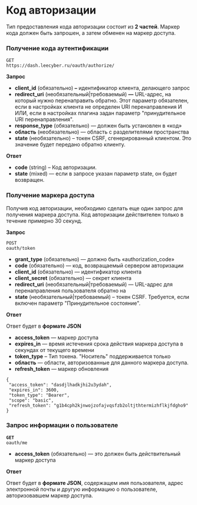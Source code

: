 # Код авторизации

Тип предоставления кода авторизации состоит из **2 частей**. Маркер кода должен быть запрошен, а затем обменен на маркер доступа.

### Получение кода аутентификации

```
GET
https://dash.leecyber.ru/oauth/authorize/
```

**Запрос**

* **client\_id** (обязательно) **–** идентификатор клиента, делающего запрос
* **redirect\_uri** (необязательный|требоваемый) **—** URL-адрес, на который нужно перенаправить обратно. Этот параметр обязателен, если в настройках клиента не определен URI перенаправления И ИЛИ, если в настройках плагина задан параметр "принудительное URI перенаправления".
* **response\_type** (обязательно) — должен быть установлен в «код»
* **область** (необязательно) — область с разделителями пространства
* **state** (необязательно) – токен CSRF, сгенерированный клиентом. Это значение будет передано обратно клиенту.

**Ответ**

* **code** (string) – Код авторизации.
* **state** (mixed) — если в запросе указан параметр state, он будет возвращен.

### Получение маркера доступа

Получив код авторизации, необходимо сделать еще один запрос для получения маркера доступа. Код авторизации действителен только в течение примерно 30 секунд.

**Запрос**

```
POST
oauth/token
```

* **grant\_type** (обязательно) — должно быть «authorization\_code»
* **code** (обязательно) — код, возвращаемый сервером авторизации
* **client\_id** (обязательно) — идентификатор клиента
* **client\_secret** (обязательно) — секрет клиента
* **redirect\_uri** (необязательный|требоваемый) — URL-адрес для перенаправления пользователя обратно на
* **state** (необязательный|требоваемый) – токен CSRF. Требуется, если включен параметр "Принудительное состояние".

**Ответ**

Ответ будет в **формате JSON**

* **access\_token** — маркер доступа
* **expires\_in** — время истечения срока действия маркера доступа в секундах от текущего времени
* **token\_type** – Тип токена. "Носитель" поддерживается только
* **область** — области, авторизованные для данного маркера доступа.
* **refresh\_token** — маркер обновления

```
{
 "access_token": "dasdjlhadkjhi2u3ydah",
 "expires_in": 3600,
 "token_type": "Bearer",
 "scope": "basic",
 "refresh_token": "g1b4cph2kjnwojzofajvqsfzb2oltjthtermizhflkjfdgho9"
}
```

### Запрос информации о пользователе

<pre><code><strong>GET
</strong>oauth/me</code></pre>

* **access\_token** (обязательно) — это должен быть действительный маркер доступа

**Ответ**

Ответ будет в **формате JSON**, содержащем имя пользователя, адрес электронной почты и другую информацию о пользователе, авторизовавшем маркер доступа.
